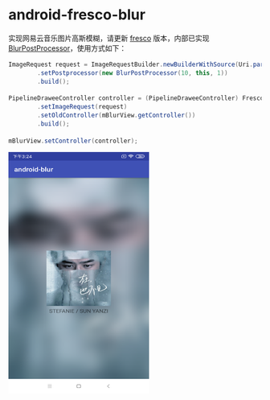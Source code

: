 # android-fresco-blur

实现网易云音乐图片高斯模糊，请更新 [fresco](https://github.com/facebook/fresco) 版本，内部已实现 [BlurPostProcessor](https://github.com/facebook/fresco/blob/master/imagepipeline/src/main/java/com/facebook/imagepipeline/postprocessors/BlurPostProcessor.java)，使用方式如下：

```java
ImageRequest request = ImageRequestBuilder.newBuilderWithSource(Uri.parse(SINGER_URL))
        .setPostprocessor(new BlurPostProcessor(10, this, 1))
        .build();

PipelineDraweeController controller = (PipelineDraweeController) Fresco.newDraweeControllerBuilder()
        .setImageRequest(request)
        .setOldController(mBlurView.getController())
        .build();

mBlurView.setController(controller);
```

<img src="/art/Screenshot_2019-05-16_blur.png" alt="预览图" title="预览图" width="280" height="480" />
